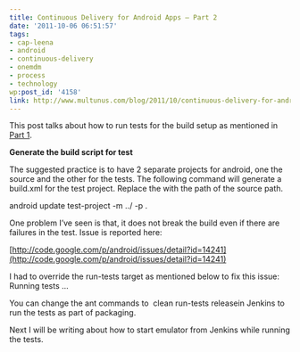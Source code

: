 ```yaml
---
title: Continuous Delivery for Android Apps – Part 2
date: '2011-10-06 06:51:57'
tags:
- cap-leena
- android
- continuous-delivery
- onemdm
- process
- technology
wp:post_id: '4158'
link: http://www.multunus.com/blog/2011/10/continuous-delivery-for-android-apps-part-2/
---
```


This post talks about how to run tests for the build setup as mentioned in 
[Part 1](http://www.multunus.com/2011/09/continuous-delivery-for-android-apps-part-1/).


**Generate the build script for test**

The suggested practice is to have 2 separate projects for android, one the source and the other for the tests. The following command will generate a build.xml for the test project. Replace the with the path of the source path.

android update test-project -m ../<project-path> -p .

One problem I’ve seen is that, it does not break the build even if there are failures in the test. Issue is reported here:


[http://code.google.com/p/android/issues/detail?id=14241](http://code.google.com/p/android/issues/detail?id=14241)

I had to override the run-tests target as mentioned below to fix this issue:<target name="run-tests" depends="-install-tested-project, install"
description="Runs tests from the package defined in test.package property">
    <echo>Running tests ...</echo>
    <exec executable="${adb}" failonerror="true" outputproperty="tests.output">
<arg value="shell" />
<arg value="am" />
<arg value="instrument" />
<arg value="-w" />
<arg value="-e" />
<arg value="coverage" />
<arg value="@{emma.enabled}" />
<arg value="${manifest.package}/${test.runner}" />
    </exec>
    <echo message="${tests.output}"/>
    <fail message="Tests failed!!!">
<condition>
    <or>
    <contains string="${tests.output}" substring="Error" />
    <contains string="${tests.output}" substring="Fail" />
    </or>
</condition>
     </fail>
</target>

You can change the ant commands to 
clean run-tests releasein Jenkins to run the tests as part of packaging.

Next I will be writing about how to start emulator from Jenkins while running the tests.
